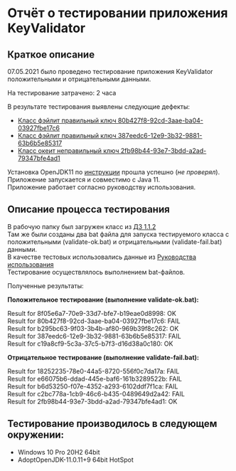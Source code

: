 # Отчёт о тестировании приложения KeyValidator

## Краткое описание

07.05.2021 было проведено тестирование приложения KeyValidator положительными и отрицательными данными.

На тестирование затрачено: 2 часа

В результате тестирования выявлены следующие дефекты:  
* [Класс фэйлит правильный ключ 80b427f8-92cd-3aae-ba04-03927fbe17c6](https://github.com/goso-nct/netology-java-dz1.1-t2/issues/2)  
* [Класс фэйлит правильный ключ 387eedc6-12e9-3b32-9881-63b6b5e85317](https://github.com/goso-nct/netology-java-dz1.1-t2/issues/3)
* [Класс океит неправильный ключ 2fb98b44-93e7-3bdd-a2ad-79347bfe4ad1](https://github.com/goso-nct/netology-java-dz1.1-t2/issues/4)

Установка OpenJDK11 по [инструкции](https://github.com/netology-code/javaqa-homeworks/blob/master/intro/openjdk11-manual.md) прошла успешно (*не проверял*).  
Приложение запускается и совместимо с Java 11.  
Приложение работает согласно руководству использования.  

## Описание процесса тестирования
В рабочую папку был загружен класс из [ДЗ 1.1.2](https://github.com/netology-code/javaqa-homeworks/blob/master/intro/artifacts/KeyValidator.class)  
Там же были созданы два bat файла для запуска тестируемого класса с положительными (validate-ok.bat) и отрицательными (validate-fail.bat) данными.  
В качестве тестовых использовались данные из [Руководства использования](https://github.com/netology-code/javaqa-homeworks/blob/master/intro/user-manual.md)  
Тестирование осуществлялось выполнением bat-файлов.

Полученные результаты:

**Положительное тестирование (выполнение validate-ok.bat):**

Result for 8f05e6a7-70e9-33d7-bfe7-b19eae0d8998: OK  
Result for 80b427f8-92cd-3aae-ba04-03927fbe17c6: FAIL  
Result for b295bc63-9f03-3b4b-af80-969b39f8c262: OK  
Result for 387eedc6-12e9-3b32-9881-63b6b5e85317: FAIL  
Result for c19a8cf9-5c3a-37c5-b7f3-d16d38a0c180: OK  

**Отрицательное тестирование (выполнение validate-fail.bat):**

Result for 18252235-78e0-44a5-8720-556f0c7da17a: FAIL  
Result for e66075b6-ddad-445e-baf6-161b3289522b: FAIL  
Result for b6d53250-f07e-4352-a293-6102ddf7f1ca: FAIL  
Result for c2bc778a-1cb9-46c6-b435-0489649d2a42: FAIL  
Result for 2fb98b44-93e7-3bdd-a2ad-79347bfe4ad1: OK  

## Тестирование производилось в следующем окружении:
* Windows 10 Pro 20H2 64bit
* AdoptOpenJDK-11.0.11+9 64bit HotSpot
